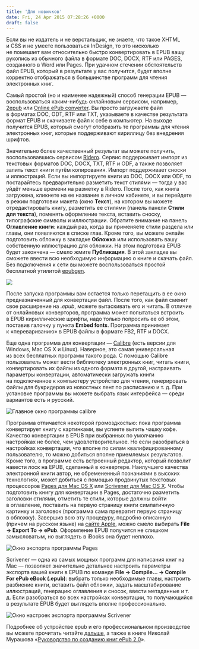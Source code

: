 ```yaml
---
title: 'Для новичков'
date: Fri, 24 Apr 2015 07:28:26 +0000
draft: false
---
```


Если вы не издатель и не верстальщик, не знаете, что такое XHTML и CSS и не умеете пользоваться InDesign, то это нисколько не помешает вам относительно быстро конвертировать в EPUB вашу рукопись из обычного файла в формате DOC, DOCX, RTF или PAGES, созданного в Word или Pages. При удачном стечении обстоятельств файл EPUB, который в результате у вас получится, будет вполне корректно отображаться в большинстве программ для чтения электронных книг.

Самый простой (но и наименее надежный) способ генерации EPUB — воспользоваться каким-нибудь онлайновым сервисом, например, [2epub](http://www.2epub.com/) или [Online ePub converter](http://ebook.online-convert.com/convert-to-epub). Вы просто загружаете файл в форматах DOC, ODT, RTF или TXT, указываете в качестве результата формат EPUB и скачиваете файл к себе в компьютер. На выходе получится EPUB, который смогут отобразить те программы для чтения электронных книг, которые поддерживают кириллицу без внедрения шрифтов.

Значительно более качественный результат вы можете получить, воспользовавшись сервисом [Ridero](http://ridero.ru/). Сервис поддерживает импорт из текстовых форматов DOC, DOCX, TXT, RTF и ODF, а также позволяет залить текст книги путём копирования. Импорт поддерживает сноски и иллюстраций. Если вы импортируете книги из DOC, DOCX или ODF, то постарайтесь предварительно разметить текст стилями — тогда у вас уйдёт меньше времени на разметку в Ridero. После того, как книга загружена, кликнете на ее название в личном кабинете, и вы перейдете в режим подготовки макета (окно **Текст**), на котором вы можете отредактировать книгу, разметить ее стилями (панель панели **Стили для текста**), поменять оформление текста, вставить сноску, типографские символы и иллюстрации. Обратите внимание на панель **Оглавление книги**: каждый раз, когда вы применяете стили раздела или главы, они появляются в списке глав. Кроме того, вы можете онлайн подготовить обложку в закладке **Обложка** или использовать вашу собственную иллюстрацию для обложки. На этом подготовка EPUB будет закончена — смело жмите **Публикация**. В этой закладке вы сможете ввести всю необходимую информацию о книге и скачать файл. Без подключения к сети вы можете воспользоваться простой бесплатной утилитой [epubgen](http://code.google.com/p/epub-tools/).

![](/img/epubgen1.png)

После запуска программы вам остается только перетащить в ее окно предназначенный для конвертации файл. После того, как файл сменит свое расширение на _.epub_, можете вытаскивать его и читать. В отличие от онлайновых конверторов, программа может попытаться встроить в EPUB кириллические шрифты, надо только попросить ее об этом, поставив галочку у пункта **Embed fonts**. Программа принимает к «перевариванию» в EPUB файлы в формате FB2, RTF и DOCX.

Еще одна программа для конвертации — [Calibre](http://calibre-ebook.com/) (есть версии для Windows, Mac OS X и Linux). Наверное, это самая универсальная из всех бесплатных программ такого рода. С помощью Calibre пользователь может вести библиотеку электронных книг, читать книги, конвертировать их файлы из одного формата в другой, настраивать параметры конвертации, автоматически загружать книги на подключенное к компьютеру устройство для чтения, генерировать файлы для букридеров из новостных лент по расписанию и т. д. При установке программы вы можете выбрать язык интерфейса — среди вариантов есть и русский.

![Главное окно программы calibre](/img/calibre.png)

Программа отличается некоторой громоздкостью: пока программа конвертирует книгу с картинками, вы успеете выпить чашку кофе. Качество конвертации в EPUB при выбранных по умолчанию настройках не более, чем удовлетворительное. Но если разобраться в настройках конвертации, что вполне по силам квалифицированному пользователю, то можно добиться вполне приемлемых результатов. Кроме того, в программе есть встроенный редактор, который позволит навести лоск на EPUB, сделанный в конвертере. Наилучшего качества электронной книги автор, не обремененный познаниями в высоких технологиях, может добиться с помощью продвинутых текстовых процессоров [Pages для Mac OS X](https://itunes.apple.com/ru/app/pages/id409201541?mt=12) или [Scrivener для Mac OS X](http://www.literatureandlatte.com/scrivener.php). Чтобы подготовить книгу для конвертации в Pages, достаточно разметить заголовки стилями, отметить те стили, которые должны войти в оглавление, поставить на первую страницу книги симпатичную картинку и заголовок (программа сама превратит первую страницу в обложку). Завершив всю эту процедуру, подробно описанную (причем на русском языке) на [сайте Apple](http://support.apple.com/kb/HT4168?viewlocale=ru_RU&locale=ru_RU), можно смело выбирать **File → Export To → ePub**. Оформление EPUB получится не слишком замысловатым, но выглядеть в iBooks она будет неплохо.

![Окно экспорта программы Pages](/img/pages.png)

Scrivener — одна из самых мощных программ для написания книг на Mac — позволяет значительно детальнее настроить параметры экспорта вашей книги в EPUB по команде **File → Compile… → Compile For ePub eBook (.epub)**: выбрать только необходимые главы, настроить разбиение книги, вставить файл обложки, задать масштабирование иллюстраций, генерацию оглавления и сносок, ввести метаданные и т. д. Если разобраться во всех настройках конвертации, то получающийся в результате EPUB будет выглядеть вполне профессионально.

![Окно настроек экспорта программы Scrivener](/img/scrivener.png)

Подробнее об устройстве epub и его профессиональном производстве вы можете прочитать читайте [дальше](http://www.digital-books.ru/for_geeks), а также в книге Николай Мурашова «[Руководство по созданию книг ePub 2.0](http://eknigi.info/news/nikolaj_murashov_rukovodstvo_po_epub_2_0/2012-12-31-85)».